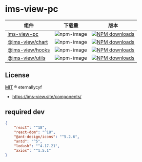 # ims-view-pc

| 组件                                                             | 下载量                                                                                                       | 版本                                                                             |
| ---------------------------------------------------------------- | ------------------------------------------------------------------------------------------------------------ | -------------------------------------------------------------------------------- |
| [ims-view-pc](https://www.npmjs.com/package/ims-view-pc)         | ![npm-image](http://img.shields.io/npm/v/ims-view-pc.svg?style=flat-square&color=deepgreen&label=latest)     | [![NPM downloads][ims-view-pc-download-image]][ims-view-pc-download-url]         |
| [@ims-view/chart](https://www.npmjs.com/package/@ims-view/chart) | ![npm-image](http://img.shields.io/npm/v/@ims-view/chart?style=flat-square&color=deepgreen&label=latest)     | [![NPM downloads][@ims-view/chart-download-image]][@ims-view/chart-download-url] |
| [@ims-view/hooks](https://www.npmjs.com/package/@ims-view/hooks) | ![npm-image](http://img.shields.io/npm/v/@ims-view/hooks.svg?style=flat-square&color=deepgreen&label=latest) | [![NPM downloads][@ims-view/hooks-download-image]][@ims-view/hooks-download-url] |
| [@ims-view/utils](https://www.npmjs.com/package/@ims-view/utils) | ![npm-image](http://img.shields.io/npm/v/@ims-view/utils.svg?style=flat-square&color=deepgreen&label=latest) | [![NPM downloads][@ims-view/utils-download-image]][@ims-view/utils-download-url] |

[ims-view-pc-download-url]: https://npmjs.org/package/ims-view-pc
[ims-view-pc-download-image]: https://img.shields.io/npm/dm/ims-view-pc.svg?style=flat-square
[@ims-view/chart-download-url]: https://npmjs.org/package/@ims-view/chart
[@ims-view/chart-download-image]: https://img.shields.io/npm/dm/@ims-view/chart?style=flat-square
[@ims-view/hooks-download-url]: https://npmjs.org/package/@ims-view/hooks
[@ims-view/hooks-download-image]: https://img.shields.io/npm/dm/@ims-view/hooks.svg?style=flat-square
[@ims-view/utils-download-url]: https://npmjs.org/package/@ims-view/utils
[@ims-view/utils-download-image]: https://img.shields.io/npm/dm/@ims-view/utils.svg?style=flat-square

## License

[MIT](../../LICENSE) ® eternallycyf

<!-- docs url -->

- https://ims-view.site/components/

## required dev

```JSON
{
    "react": "^18",
    "react-dom": "^18",
    "@ant-design/icons": "^5.2.6",
    "antd": "^5",
    "lodash": "^4.17.21",
    "axios": "^1.5.1"
}
```
